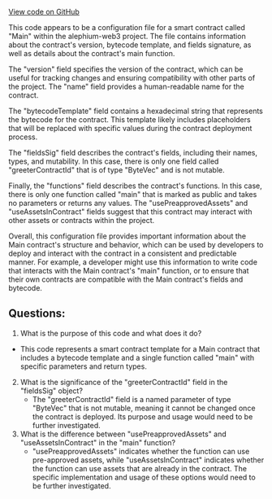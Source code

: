 [View code on GitHub](https://github.com/alephium/alephium-web3/packages/walletconnect/artifacts/greeter_main.ral.json)

This code appears to be a configuration file for a smart contract called "Main" within the alephium-web3 project. The file contains information about the contract's version, bytecode template, and fields signature, as well as details about the contract's main function.

The "version" field specifies the version of the contract, which can be useful for tracking changes and ensuring compatibility with other parts of the project. The "name" field provides a human-readable name for the contract.

The "bytecodeTemplate" field contains a hexadecimal string that represents the bytecode for the contract. This template likely includes placeholders that will be replaced with specific values during the contract deployment process.

The "fieldsSig" field describes the contract's fields, including their names, types, and mutability. In this case, there is only one field called "greeterContractId" that is of type "ByteVec" and is not mutable.

Finally, the "functions" field describes the contract's functions. In this case, there is only one function called "main" that is marked as public and takes no parameters or returns any values. The "usePreapprovedAssets" and "useAssetsInContract" fields suggest that this contract may interact with other assets or contracts within the project.

Overall, this configuration file provides important information about the Main contract's structure and behavior, which can be used by developers to deploy and interact with the contract in a consistent and predictable manner. For example, a developer might use this information to write code that interacts with the Main contract's "main" function, or to ensure that their own contracts are compatible with the Main contract's fields and bytecode.
## Questions: 
 1. What is the purpose of this code and what does it do?
   - This code represents a smart contract template for a Main contract that includes a bytecode template and a single function called "main" with specific parameters and return types.
2. What is the significance of the "greeterContractId" field in the "fieldsSig" object?
   - The "greeterContractId" field is a named parameter of type "ByteVec" that is not mutable, meaning it cannot be changed once the contract is deployed. Its purpose and usage would need to be further investigated.
3. What is the difference between "usePreapprovedAssets" and "useAssetsInContract" in the "main" function?
   - "usePreapprovedAssets" indicates whether the function can use pre-approved assets, while "useAssetsInContract" indicates whether the function can use assets that are already in the contract. The specific implementation and usage of these options would need to be further investigated.